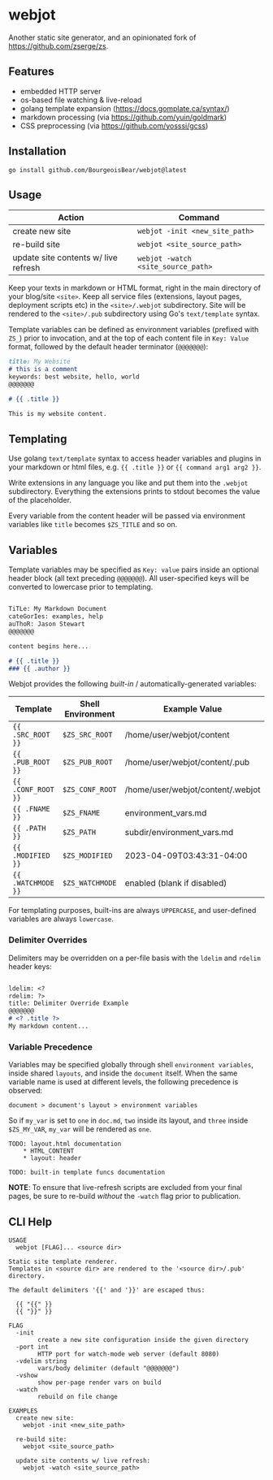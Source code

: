 # webjot

Another static site generator, and an opinionated fork of https://github.com/zserge/zs.

## Features

* embedded HTTP server
* os-based file watching & live-reload
* golang template expansion (https://docs.gomplate.ca/syntax/)
* markdown processing (via https://github.com/yuin/goldmark)
* CSS preprocessing (via https://github.com/yosssi/gcss)

## Installation

```
go install github.com/BourgeoisBear/webjot@latest
```

## Usage

| Action                               | Command                            |
| ------                               | -------                            |
| create new site                      | `webjot -init <new_site_path>`     |
| re-build site                        | `webjot <site_source_path>`        |
| update site contents w/ live refresh | `webjot -watch <site_source_path>` |

Keep your texts in markdown or HTML format, right in the main directory of your
blog/site `<site>`.  Keep all service files (extensions, layout pages, deployment
scripts etc) in the `<site>/.webjot` subdirectory.  Site will be rendered to the
`<site>/.pub` subdirectory using Go's `text/template` syntax.

Template variables can be defined as environment variables (prefixed with
`ZS_`) prior to invocation, and at the top of each content file in `Key: Value`
format, followed by the default header terminator (`@@@@@@@`):

```md
title: My Website
# this is a comment
keywords: best website, hello, world
@@@@@@@

# {{ .title }}

This is my website content.

```


## Templating

Use golang `text/template` syntax to access header variables and plugins in
your markdown or html files, e.g. `{{ .title }}` or `{{ command arg1 arg2 }}`.

Write extensions in any language you like and put them into the `.webjot`
subdirectory.  Everything the extensions prints to stdout becomes the value of
the placeholder.

Every variable from the content header will be passed via environment variables
like `title` becomes `$ZS_TITLE` and so on.


## Variables

Template variables may be specified as `Key: value` pairs inside an optional
header block (all text preceding `@@@@@@@`).  All user-specified keys will be
converted to lowercase prior to templating.

```md

TiTLe: My Markdown Document
cateGorIes: examples, help
auThoR: Jason Stewart
@@@@@@@

content begins here...

# {{ .title }}
### {{ .author }}

```

Webjot provides the following *built-in* / automatically-generated variables:

| Template               | Shell Environment         | Example Value                     |
| ---------------------- | ------------------------- | -------------                     |
| `{{ .SRC_ROOT }}`      | `$ZS_SRC_ROOT`            | /home/user/webjot/content         |
| `{{ .PUB_ROOT }}`      | `$ZS_PUB_ROOT`            | /home/user/webjot/content/.pub    |
| `{{ .CONF_ROOT }}`     | `$ZS_CONF_ROOT`           | /home/user/webjot/content/.webjot |
| `{{ .FNAME }}`         | `$ZS_FNAME`               | environment\_vars.md              |
| `{{ .PATH }}`          | `$ZS_PATH`                | subdir/environment\_vars.md       |
| `{{ .MODIFIED }}`      | `$ZS_MODIFIED`            | 2023-04-09T03:43:31-04:00         |
| `{{ .WATCHMODE }}`     | `$ZS_WATCHMODE`           | enabled (blank if disabled)       |

For templating purposes, built-ins are always `UPPERCASE`, and user-defined
variables are always `lowercase`.


### Delimiter Overrides

Delimiters may be overridden on a per-file basis with the `ldelim` and `rdelim` header keys:

```md

ldelim: <?
rdelim: ?>
title: Delimiter Override Example
@@@@@@@
# <? .title ?>
My markdown content...

```


### Variable Precedence

Variables may be specified globally through shell `environment variables`,
inside shared `layouts`, and inside the `document` itself.  When the same
variable name is used at different levels, the following precedence is
observed:

```
document > document's layout > environment variables
```

So if `my_var` is set to `one` in `doc.md`, `two` inside its layout, and
`three` inside `$ZS_MY_VAR`, `my_var` will be rendered as `one`.


```
TODO: layout.html documentation
	* HTML_CONTENT
	* layout: header

TODO: built-in template funcs documentation
```

**NOTE**: To ensure that live-refresh scripts are excluded from your final
pages, be sure to re-build *without* the `-watch` flag prior to publication.


## CLI Help

```
USAGE
  webjot [FLAG]... <source dir>

Static site template renderer.
Templates in <source dir> are rendered to the '<source dir>/.pub' directory.

The default delimiters '{{' and '}}' are escaped thus:

  {{ "{{" }}
  {{ "}}" }}

FLAG
  -init
        create a new site configuration inside the given directory
  -port int
        HTTP port for watch-mode web server (default 8080)
  -vdelim string
        vars/body delimiter (default "@@@@@@@")
  -vshow
        show per-page render vars on build
  -watch
        rebuild on file change

EXAMPLES
  create new site:
    webjot -init <new_site_path>

  re-build site:
    webjot <site_source_path>

  update site contents w/ live refresh:
    webjot -watch <site_source_path>
```

